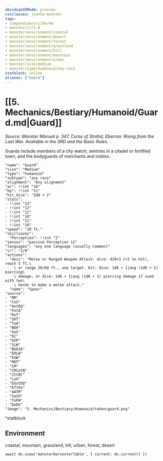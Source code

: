 ```yaml
---
obsidianUIMode: preview
cssclasses: json5e-monster
tags:
- compendium/src/5e/mm
- monster/cr/1-8
- monster/environment/coastal
- monster/environment/desert
- monster/environment/forest
- monster/environment/grassland
- monster/environment/hill
- monster/environment/mountain
- monster/environment/urban
- monster/size/medium
- monster/type/humanoid/any-race
statblock: inline
aliases: ["Guard"]
---
```

# [[5. Mechanics/Bestiary/Humanoid/Guard.md|Guard]]
*Source: Monster Manual p. 347, Curse of Strahd, Eberron: Rising from the Last War. Available in the SRD and the Basic Rules.*  

Guards include members of a city watch, sentries in a citadel or fortified town, and the bodyguards of merchants and nobles.

```statblock
"name": "Guard"
"size": "Medium"
"type": "humanoid"
"subtype": "any race"
"alignment": "Any alignment"
"ac": !!int "16"
"hp": !!int "11"
"hit_dice": "2d8 + 2"
"stats":
- !!int "13"
- !!int "12"
- !!int "12"
- !!int "10"
- !!int "11"
- !!int "10"
"speed": "30 ft."
"skillsaves":
  "Perception": !!int "2"
"senses": "passive Perception 12"
"languages": "any one language (usually Common)"
"cr": "1/8"
"actions":
- "desc": "Melee or Ranged Weapon Attack: dice: d20+3 (+3 to hit), reach 5 ft.\
    \ or range 20/60 ft., one target. Hit: dice: 1d6 + 1|avg (1d6 + 1) piercing\
    \ damage, or dice: 1d8 + 1|avg (1d8 + 1) piercing damage if used with two\
    \ hands to make a melee attack."
  "name": "Spear"
"source":
- "MM"
- "CoS"
- "HotDQ"
- "PotA"
- "RoT"
- "SKT"
- "ToA"
- "WDH"
- "GoS"
- "DC"
- "DIP"
- "SLW"
- "BGDIA"
- "ERLW"
- "EGW"
- "MOT"
- "CM"
- "CRCotN"
- "JttRC"
- "LoX"
- "DSotDQ"
- "KftGV"
- "AATM"
- "SatO"
- "ToFW"
- "DoDk"
"image": "5. Mechanics/Bestiary/Humanoid/token/guard.png"
```
^statblock

## Environment

coastal, mountain, grassland, hill, urban, forest, desert

```dataviewjs
await dv.view('monsterHarvesterTable', { current: dv.current() })
```